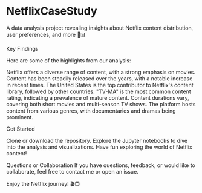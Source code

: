 # NetflixCaseStudy
A data analysis project revealing insights about Netflix content distribution, user preferences, and more 🍿📊

Key Findings

Here are some of the highlights from our analysis:

Netflix offers a diverse range of content, with a strong emphasis on movies.
Content has been steadily released over the years, with a notable increase in recent times.
The United States is the top contributor to Netflix's content library, followed by other countries.
"TV-MA" is the most common content rating, indicating a prevalence of mature content.
Content durations vary, covering both short movies and multi-season TV shows.
The platform hosts content from various genres, with documentaries and dramas being prominent.

Get Started

Clone or download the repository.
Explore the Jupyter notebooks to dive into the analysis and visualizations.
Have fun exploring the world of Netflix content!

Questions or Collaboration
If you have questions, feedback, or would like to collaborate, feel free to contact me or open an issue.

Enjoy the Netflix journey! 🎬📺
